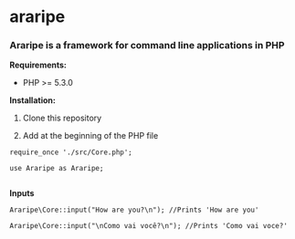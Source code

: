 # araripe
### Araripe is a framework for command line applications in PHP
**Requirements:**
- PHP >= 5.3.0

**Installation:**
1. Clone this repository


2. Add at the beginning of the PHP file

```
require_once './src/Core.php';

use Araripe as Araripe;
    
```

**Inputs**
```
Araripe\Core::input("How are you?\n"); //Prints 'How are you'

Araripe\Core::input("\nComo vai você?\n"); //Prints 'Como vai voce?'

```